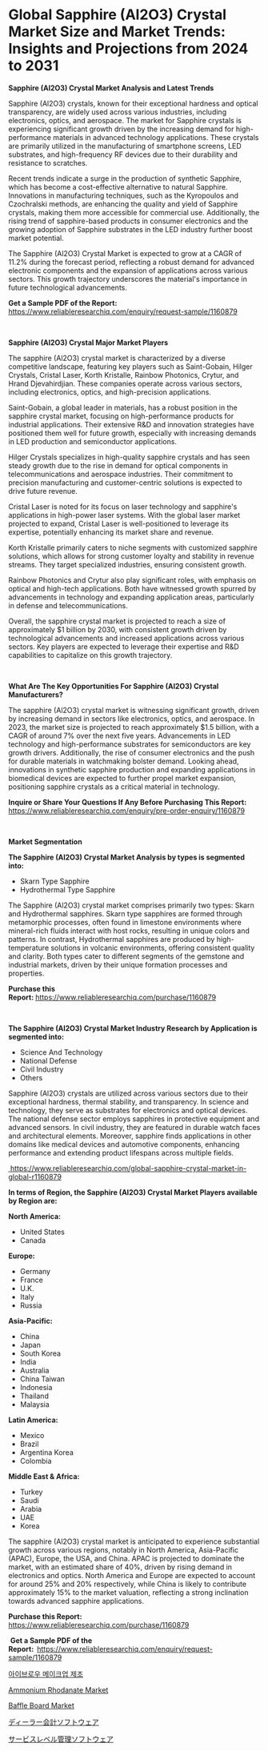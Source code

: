 <p><h1>Global Sapphire (Al2O3) Crystal Market Size and Market Trends: Insights and Projections from 2024 to 2031</h1></p><p><strong>Sapphire (Al2O3) Crystal Market Analysis and Latest Trends</strong></p>
<p><p>Sapphire (Al2O3) crystals, known for their exceptional hardness and optical transparency, are widely used across various industries, including electronics, optics, and aerospace. The market for Sapphire crystals is experiencing significant growth driven by the increasing demand for high-performance materials in advanced technology applications. These crystals are primarily utilized in the manufacturing of smartphone screens, LED substrates, and high-frequency RF devices due to their durability and resistance to scratches.</p><p>Recent trends indicate a surge in the production of synthetic Sapphire, which has become a cost-effective alternative to natural Sapphire. Innovations in manufacturing techniques, such as the Kyropoulos and Czochralski methods, are enhancing the quality and yield of Sapphire crystals, making them more accessible for commercial use. Additionally, the rising trend of sapphire-based products in consumer electronics and the growing adoption of Sapphire substrates in the LED industry further boost market potential.</p><p>The Sapphire (Al2O3) Crystal Market is expected to grow at a CAGR of 11.2% during the forecast period, reflecting a robust demand for advanced electronic components and the expansion of applications across various sectors. This growth trajectory underscores the material's importance in future technological advancements.</p></p>
<p><strong>Get a Sample PDF of the Report:&nbsp;</strong> <a href="https://www.reliableresearchiq.com/enquiry/request-sample/1160879">https://www.reliableresearchiq.com/enquiry/request-sample/1160879</a></p>
<p>&nbsp;</p>
<p><strong>Sapphire (Al2O3) Crystal Major Market Players</strong></p>
<p><p>The sapphire (Al2O3) crystal market is characterized by a diverse competitive landscape, featuring key players such as Saint-Gobain, Hilger Crystals, Cristal Laser, Korth Kristalle, Rainbow Photonics, Crytur, and Hrand Djevahirdjian. These companies operate across various sectors, including electronics, optics, and high-precision applications.</p><p>Saint-Gobain, a global leader in materials, has a robust position in the sapphire crystal market, focusing on high-performance products for industrial applications. Their extensive R&D and innovation strategies have positioned them well for future growth, especially with increasing demands in LED production and semiconductor applications.</p><p>Hilger Crystals specializes in high-quality sapphire crystals and has seen steady growth due to the rise in demand for optical components in telecommunications and aerospace industries. Their commitment to precision manufacturing and customer-centric solutions is expected to drive future revenue.</p><p>Cristal Laser is noted for its focus on laser technology and sapphire's applications in high-power laser systems. With the global laser market projected to expand, Cristal Laser is well-positioned to leverage its expertise, potentially enhancing its market share and revenue.</p><p>Korth Kristalle primarily caters to niche segments with customized sapphire solutions, which allows for strong customer loyalty and stability in revenue streams. They target specialized industries, ensuring consistent growth.</p><p>Rainbow Photonics and Crytur also play significant roles, with emphasis on optical and high-tech applications. Both have witnessed growth spurred by advancements in technology and expanding application areas, particularly in defense and telecommunications.</p><p>Overall, the sapphire crystal market is projected to reach a size of approximately $1 billion by 2030, with consistent growth driven by technological advancements and increased applications across various sectors. Key players are expected to leverage their expertise and R&D capabilities to capitalize on this growth trajectory.</p></p>
<p>&nbsp;</p>
<p><strong>What Are The Key Opportunities For Sapphire (Al2O3) Crystal Manufacturers?</strong></p>
<p><p>The sapphire (Al2O3) crystal market is witnessing significant growth, driven by increasing demand in sectors like electronics, optics, and aerospace. In 2023, the market size is projected to reach approximately $1.5 billion, with a CAGR of around 7% over the next five years. Advancements in LED technology and high-performance substrates for semiconductors are key growth drivers. Additionally, the rise of consumer electronics and the push for durable materials in watchmaking bolster demand. Looking ahead, innovations in synthetic sapphire production and expanding applications in biomedical devices are expected to further propel market expansion, positioning sapphire crystals as a critical material in technology.</p></p>
<p><strong>Inquire or Share Your Questions If Any Before Purchasing This Report:</strong> <a href="https://www.reliableresearchiq.com/enquiry/pre-order-enquiry/1160879">https://www.reliableresearchiq.com/enquiry/pre-order-enquiry/1160879</a></p>
<p>&nbsp;</p>
<p><strong>Market Segmentation</strong></p>
<p><strong>The Sapphire (Al2O3) Crystal Market Analysis by types is segmented into:</strong></p>
<p><ul><li>Skarn Type Sapphire</li><li>Hydrothermal Type Sapphire</li></ul></p>
<p><p>The Sapphire (Al2O3) crystal market comprises primarily two types: Skarn and Hydrothermal sapphires. Skarn type sapphires are formed through metamorphic processes, often found in limestone environments where mineral-rich fluids interact with host rocks, resulting in unique colors and patterns. In contrast, Hydrothermal sapphires are produced by high-temperature solutions in volcanic environments, offering consistent quality and clarity. Both types cater to different segments of the gemstone and industrial markets, driven by their unique formation processes and properties.</p></p>
<p><strong>Purchase this Report:&nbsp;</strong><a href="https://www.reliableresearchiq.com/purchase/1160879">https://www.reliableresearchiq.com/purchase/1160879</a></p>
<p>&nbsp;</p>
<p><strong>The Sapphire (Al2O3) Crystal Market Industry Research by Application is segmented into:</strong></p>
<p><ul><li>Science And Technology</li><li>National Defense</li><li>Civil Industry</li><li>Others</li></ul></p>
<p><p>Sapphire (Al2O3) crystals are utilized across various sectors due to their exceptional hardness, thermal stability, and transparency. In science and technology, they serve as substrates for electronics and optical devices. The national defense sector employs sapphires in protective equipment and advanced sensors. In civil industry, they are featured in durable watch faces and architectural elements. Moreover, sapphire finds applications in other domains like medical devices and automotive components, enhancing performance and extending product lifespans across multiple fields.</p></p>
<p><a href="https://www.reliableresearchiq.com/global-sapphire-crystal-market-in-global-r1160879">&nbsp;https://www.reliableresearchiq.com/global-sapphire-crystal-market-in-global-r1160879</a></p>
<p><strong>In terms of Region, the Sapphire (Al2O3) Crystal Market Players available by Region are:</strong></p>
<p>
    <p> <strong> North America: </strong>
        <ul>
            <li>United States</li>
            <li>Canada</li>
        </ul>
        </p> 
    <p> <strong> Europe: </strong>
        <ul>
            <li>Germany</li>
            <li>France</li>
            <li>U.K.</li>
            <li>Italy</li>
            <li>Russia</li>
        </ul>
        </p> 
    <p> <strong> Asia-Pacific: </strong>
        <ul>
            <li>China</li>
            <li>Japan</li>
            <li>South Korea</li>
            <li>India</li>
            <li>Australia</li>
            <li>China Taiwan</li>
            <li>Indonesia</li>
            <li>Thailand</li>
            <li>Malaysia</li>
        </ul>
        </p> 
    <p> <strong> Latin America: </strong>
        <ul>
            <li>Mexico</li>
            <li>Brazil</li>
            <li>Argentina Korea</li>
            <li>Colombia</li>
        </ul>
        </p> 
    <p> <strong> Middle East & Africa: </strong>
        <ul>
            <li>Turkey</li>
            <li>Saudi</li>
            <li>Arabia</li>
            <li>UAE</li>
            <li>Korea</li>
        </ul>
    </p>
    </p>
<p><p>The sapphire (Al2O3) crystal market is anticipated to experience substantial growth across various regions, notably in North America, Asia-Pacific (APAC), Europe, the USA, and China. APAC is projected to dominate the market, with an estimated share of 40%, driven by rising demand in electronics and optics. North America and Europe are expected to account for around 25% and 20% respectively, while China is likely to contribute approximately 15% to the market valuation, reflecting a strong inclination towards advanced sapphire applications.</p></p>
<p><strong>Purchase this Report: </strong><a href="https://www.reliableresearchiq.com/purchase/1160879">https://www.reliableresearchiq.com/purchase/1160879</a></p>
<p>&nbsp;<strong>Get a Sample PDF of the Report:&nbsp;&nbsp;</strong><a href="https://www.reliableresearchiq.com/enquiry/request-sample/1160879">https://www.reliableresearchiq.com/enquiry/request-sample/1160879</a></p>
<p><strong></strong></p>
<p><p><a href="https://medium.com/@vishal_nakeshree/eyebrow-makeup-manufacturing-market-%EC%9D%98-%EA%B8%80%EB%A1%9C%EB%B2%8C-%EC%8B%9C%EC%9E%A5-%EA%B0%9C%EC%9A%94%EB%8A%94-%EC%A0%84-%EC%84%B8%EA%B3%84-%EB%B0%8F-%EC%A3%BC%EC%9A%94-%EC%8B%9C%EC%9E%A5%EC%9D%98-%EC%82%B0%EC%97%85%EC%97%90-%EC%98%81%ED%96%A5%EC%9D%84-%EB%AF%B8%EC%B9%98%EB%8A%94-%EC%A3%BC%EC%9A%94-%ED%8A%B8%EB%A0%8C%EB%93%9C%EC%97%90-%EB%8C%80%ED%95%9C-%EB%8F%85%ED%8A%B9%ED%95%9C-%EA%B4%80%EC%A0%90%EC%9D%84-3ee231d5b2c0">아이브로우 메이크업 제조</a></p><p><a href="https://issuu.com/reportprime-2/docs/ammonium-rhodanate-market-size-2030_69b633537fc189">Ammonium Rhodanate Market</a></p><p><a href="https://www.linkedin.com/pulse/strategic-insights-global-baffle-board-market-trends-fkg2e?trackingId=kVneE7QPSo%2BPPcZVgm7YUg%3D%3D">Baffle Board Market</a></p><p><a href="https://medium.com/@shade463/dealership-accounting-software-market-%E3%81%AF-%E3%82%B3%E3%82%B9%E3%83%88%E7%AE%A1%E7%90%86%E3%81%A8%E5%8A%B9%E7%8E%87%E5%90%91%E4%B8%8A%E3%82%92%E5%84%AA%E5%85%88%E3%81%97%E3%81%BE%E3%81%99-%E3%81%95%E3%82%89%E3%81%AB-%E5%A0%B1%E5%91%8A%E6%9B%B8%E3%81%AF%E5%B8%82%E5%A0%B4%E3%81%AE%E9%9C%80%E8%A6%81%E9%9D%A2%E3%81%A8%E4%BE%9B%E7%B5%A6%E9%9D%A2%E3%81%AE%E4%B8%A1%E6%96%B9%E3%82%92%E3%82%AB%E3%83%90%E3%83%BC%E3%81%97%E3%81%A6%E3%81%84%E3%81%BE%E3%81%99-e4a65a1f1658">ディーラー会計ソフトウェア</a></p><p><a href="https://medium.com/@fsde4w/%E3%82%B5%E3%83%BC%E3%83%93%E3%82%B9%E3%83%AC%E3%83%99%E3%83%AB%E7%AE%A1%E7%90%86%E3%82%BD%E3%83%95%E3%83%88%E3%82%A6%E3%82%A7%E3%82%A2%E5%B8%82%E5%A0%B4%E3%81%AE%E6%96%B0%E3%81%9F%E3%81%AA%E3%83%88%E3%83%AC%E3%83%B3%E3%83%89%E3%81%A82024%E5%B9%B4%E3%81%8B%E3%82%892031%E5%B9%B4%E3%81%BE%E3%81%A7%E3%81%AE%E5%B0%86%E6%9D%A5%E5%B1%95%E6%9C%9B-6f97a1bc39d3">サービスレベル管理ソフトウェア</a></p></p>